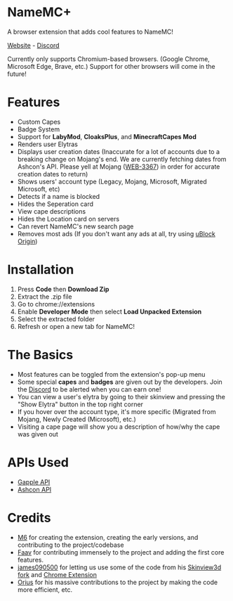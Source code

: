 # NameMC+
A browser extension that adds cool features to NameMC!

[Website](https://www.namemc.plus) - [Discord](https://discord.gg/ZwxFpPTpjt)

Currently only supports Chromium-based browsers. (Google Chrome, Microsoft Edge, Brave, etc.)
Support for other browsers will come in the future!

# Features

- Custom Capes
- Badge System
- Support for __LabyMod__, __CloaksPlus__, and __MinecraftCapes Mod__
- Renders user Elytras
- Displays user creation dates (Inaccurate for a lot of accounts due to a breaking change on Mojang's end. We are currently fetching dates from Ashcon's API. Please yell at Mojang ([WEB-3367](https://bugs.mojang.com/browse/WEB-3367)) in order for accurate creation dates to return)
- Shows users' account type (Legacy, Mojang, Microsoft, Migrated Microsoft, etc)
- Detects if a name is blocked
- Hides the Seperation card
- View cape descriptions
- Hides the Location card on servers
- Can revert NameMC's new search page
- Removes most ads (If you don't want any ads at all, try using [uBlock Origin](https://ublockorigin.com))

# Installation

1. Press __Code__ then __Download Zip__
2. Extract the .zip file
3. Go to chrome://extensions
4. Enable __Developer Mode__ then select __Load Unpacked Extension__
5. Select the extracted folder
6. Refresh or open a new tab for NameMC!

# The Basics

- Most features can be toggled from the extension's pop-up menu
- Some special __capes__ and __badges__ are given out by the developers. Join the [Discord](https://discord.gg/ZwxFpPTpjt) to be alerted when you can earn one!
- You can view a user's elytra by going to their skinview and pressing the "Show Elytra" button in the top right corner
- If you hover over the account type, it's more specific (Migrated from Mojang, Newly Created (Microsoft), etc.)
- Visiting a cape page will show you a description of how/why the cape was given out

# APIs Used

- [Gapple API](https://api.gapple.pw/)
- [Ashcon API](https://github.com/Electroid/mojang-api)

# Credits
- [M6](https://github.com/m6yo) for creating the extension, creating the early versions, and contributing to the project/codebase
- [Faav](https://github.com/withdrew) for contributing immensely to the project and adding the first core features. 
- [james090500](https://github.com/james090500) for letting us use some of the code from his [Skinview3d fork](https://github.com/james090500/skinview3d) and [Chrome Extension](https://github.com/james090500/minecraftcapes-for-namemc)
- [Orius](https://github.com/ItsOrius) for his massive contributions to the project by making the code more efficient, etc.
